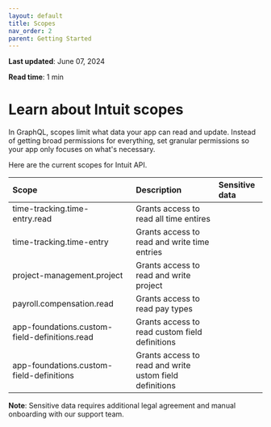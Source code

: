 ```yaml
---
layout: default
title: Scopes
nav_order: 2
parent: Getting Started
---
```


**Last updated**: June 07, 2024

**Read time**: 1 min

# Learn about Intuit scopes

In GraphQL, scopes limit what data your app can read and update. Instead of getting broad permissions for everything, set granular permissions so your app only focuses on what's necessary.

Here are the current scopes for Intuit API. 

| **Scope**                                     | **Description**                                                        | **Sensitive data**       |
|:----------------------------------------------|:-----------------------------------------------------------------------|:-------------------------|
| time-tracking.time-entry.read                               | Grants access to read all time entires                                 | |
| time-tracking.time-entry                | Grants access to read and write time entries                           |  |
| project-management.project                             | Grants access to read and write project            | |
| payroll.compensation.read                            | Grants access to read pay types            | |
| app-foundations.custom-field-definitions.read                            | Grants access to read custom field definitions            | |
| app-foundations.custom-field-definitions                            | Grants access to read and write ustom field definitions           | |



**Note**: Sensitive data requires additional legal agreement and manual onboarding with our support team. 